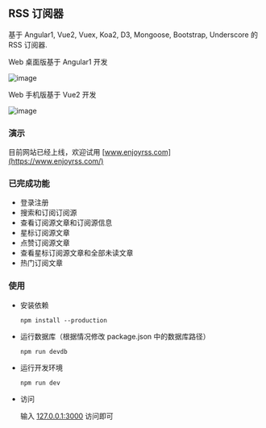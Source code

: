 ## RSS 订阅器

基于 Angular1, Vue2, Vuex, Koa2, D3, Mongoose, Bootstrap, Underscore 的 RSS 订阅器.

Web 桌面版基于 Angular1 开发

![image](https://raw.githubusercontent.com/ruiming/rss/master/public/img/preview.png)



Web 手机版基于 Vue2 开发

![image](https://raw.githubusercontent.com/ruiming/rss/master/public/img/preview2.png)



### 演示

目前网站已经上线，欢迎试用 [www.enjoyrss.com](https://www.enjoyrss.com/)



### 已完成功能

- 登录注册
- 搜索和订阅订阅源
- 查看订阅源文章和订阅源信息
- 星标订阅源文章
- 点赞订阅源文章
- 查看星标订阅源文章和全部未读文章
- 热门订阅文章


### 使用

- 安装依赖

  ```
  npm install --production
  ```

- 运行数据库（根据情况修改 package.json 中的数据库路径）

  ```
  npm run devdb
  ```

- 运行开发环境

  ```
  npm run dev
  ```

- 访问

  输入 [127.0.0.1:3000](http://127.0.0.1:3000) 访问即可

